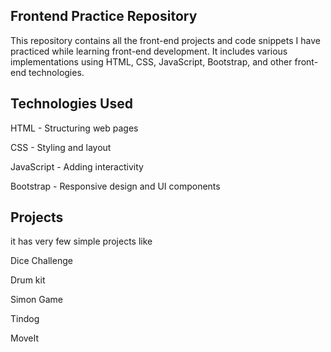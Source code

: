 ## Frontend Practice Repository

This repository contains all the front-end projects and code snippets I have practiced while learning front-end development. It includes various implementations using HTML, CSS, JavaScript, Bootstrap, and other front-end technologies.

## Technologies Used

HTML - Structuring web pages

CSS - Styling and layout

JavaScript - Adding interactivity

Bootstrap - Responsive design and UI components

## Projects 
it has very few simple projects like 

Dice Challenge 

Drum kit 

Simon Game

Tindog

MoveIt
